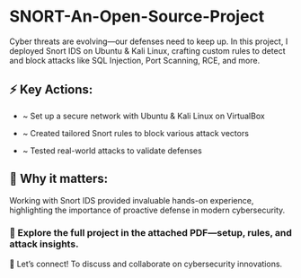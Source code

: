 # SNORT-An-Open-Source-Project
Cyber threats are evolving—our defenses need to keep up. In this project, I deployed Snort IDS on Ubuntu &amp; Kali Linux, crafting custom rules to detect and block attacks like SQL Injection, Port Scanning, RCE, and more.
## ⚡ Key Actions:
- ~ Set up a secure network with Ubuntu & Kali Linux on VirtualBox

- ~ Created tailored Snort rules to block various attack vectors

- ~ Tested real-world attacks to validate defenses

## 🌟 Why it matters: 
Working with Snort IDS provided invaluable hands-on experience, highlighting the importance of proactive defense in modern cybersecurity.  

### 📂 Explore the full project in the attached PDF—setup, rules, and attack insights.

🔗 Let’s connect! To discuss and collaborate on cybersecurity innovations.
